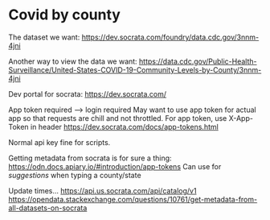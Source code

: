# Covid by county

The dataset we want:
https://dev.socrata.com/foundry/data.cdc.gov/3nnm-4jni

Another way to view the data we want:
https://data.cdc.gov/Public-Health-Surveillance/United-States-COVID-19-Community-Levels-by-County/3nnm-4jni

Dev portal for socrata:
https://dev.socrata.com/

App token required --> login required
May want to use app token for actual app so that requests are chill and not throttled.
For app token, use X-App-Token in header
https://dev.socrata.com/docs/app-tokens.html

Normal api key fine for scripts.

Getting metadata from socrata is for sure a thing:
https://odn.docs.apiary.io/#introduction/app-tokens
Can use for *suggestions* when typing a county/state

Update times...
https://api.us.socrata.com/api/catalog/v1
https://opendata.stackexchange.com/questions/10761/get-metadata-from-all-datasets-on-socrata